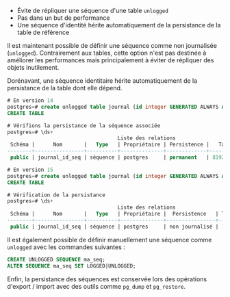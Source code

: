 <!--
Les commits sur ce sujet sont :

* https://git.postgresql.org/gitweb/?p=postgresql.git;a=commit;h=344d62fb9a978a72cf8347f0369b9ee643fd0b31

Discussion

* https://gitlab.dalibo.info/formation/workshops/-/issues/164

-->

<div class="slide-content">

* Évite de répliquer une séquence d'une table `unlogged`
* Pas dans un but de performance
* Une séquence d'identité hérite automatiquement de la persistance de la table de référence

</div>

<div class="notes">

Il est maintenant possible de définir une séquence comme non journalisée (`unlogged`). Contrairement 
aux tables, cette option n'est pas destinée à améliorer les performances mais principalement à éviter de 
répliquer des objets inutilement.

Dorénavant, une séquence identitaire hérite automatiquement de la persistance de la table dont elle dépend.

```sql
# En version 14
postgres=# create unlogged table journal (id integer GENERATED ALWAYS AS IDENTITY);
CREATE TABLE

# Vérifions la persistance de la séquence associée
postgres=# \ds+
                                    Liste des relations
 Schéma |      Nom       |   Type   | Propriétaire | Persistence |   Taille   | Description 
--------+----------------+----------+--------------+-------------+------------+-------------
 public | journal_id_seq | séquence | postgres     | permanent   | 8192 bytes | 

# En version 15
postgres=# create unlogged table journal (id integer GENERATED ALWAYS AS IDENTITY);
CREATE TABLE

# Vérification de la persistance
postgres=# \ds+
                                    Liste des relations
 Schéma |      Nom       |   Type   | Propriétaire |  Persistence   | Taille | Description 
--------+----------------+----------+--------------+----------------+--------+-------------
 public | journal_id_seq | séquence | postgres     | non journalisé | 16 kB  | 
```

Il est également possible de définir manuellement une séquence comme `unlogged` avec les commandes suivantes :

```sql
CREATE UNLOGGED SEQUENCE ma_seq;
ALTER SEQUENCE ma_seq SET LOGGED|UNLOGGED;
```

Enfin, la persistance des séquences est conservée lors des opérations d'export / import avec des outils 
comme `pg_dump` et `pg_restore`.

</div>
